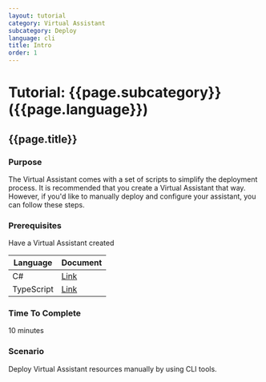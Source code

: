 ```yaml
---
layout: tutorial
category: Virtual Assistant
subcategory: Deploy
language: cli
title: Intro
order: 1
---
```


# Tutorial: {{page.subcategory}} ({{page.language}})
## {{page.title}}

### Purpose
The Virtual Assistant comes with a set of scripts to simplify the deployment process. It is recommended that you create a Virtual Assistant that way. However, if you'd like to manually deploy and configure your assistant, you can follow these steps.

### Prerequisites
Have a Virtual Assistant created

| Language | Document |
|----------|------|
| C# | [Link]({{site.baseurl}}/virtual-assistant/tutorials/create-assistant/csharp/1-intro) |
| TypeScript | [Link]({{site.baseurl}}/virtual-assistant/tutorials/create-assistant/typescript/1-intro/) |

### Time To Complete
10 minutes

### Scenario

Deploy Virtual Assistant resources manually by using CLI tools.